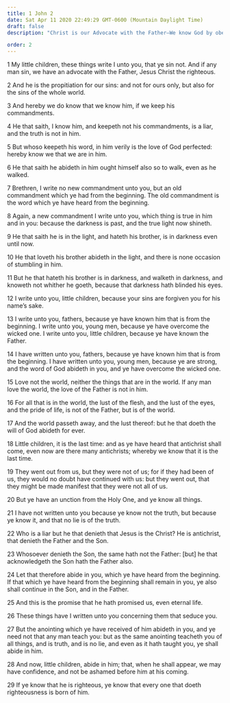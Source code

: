 ```yaml
---
title: 1 John 2
date: Sat Apr 11 2020 22:49:29 GMT-0600 (Mountain Daylight Time)
draft: false
description: "Christ is our Advocate with the Father—We know God by obedience—Love not the world—Anti-Christs will come in the last days."

order: 2
---
```

    
1 My little children, these things write I unto you, that ye sin not. And if any man sin, we have an advocate with the Father, Jesus Christ the righteous.

2 And he is the propitiation for our sins: and not for ours only, but also for the sins of the whole world.

3 And hereby we do know that we know him, if we keep his commandments.

4 He that saith, I know him, and keepeth not his commandments, is a liar, and the truth is not in him.

5 But whoso keepeth his word, in him verily is the love of God perfected: hereby know we that we are in him.

6 He that saith he abideth in him ought himself also so to walk, even as he walked.

7 Brethren, I write no new commandment unto you, but an old commandment which ye had from the beginning. The old commandment is the word which ye have heard from the beginning.

8 Again, a new commandment I write unto you, which thing is true in him and in you: because the darkness is past, and the true light now shineth.

9 He that saith he is in the light, and hateth his brother, is in darkness even until now.

10 He that loveth his brother abideth in the light, and there is none occasion of stumbling in him.

11 But he that hateth his brother is in darkness, and walketh in darkness, and knoweth not whither he goeth, because that darkness hath blinded his eyes.

12 I write unto you, little children, because your sins are forgiven you for his name’s sake.

13 I write unto you, fathers, because ye have known him that is from the beginning. I write unto you, young men, because ye have overcome the wicked one. I write unto you, little children, because ye have known the Father.

14 I have written unto you, fathers, because ye have known him that is from the beginning. I have written unto you, young men, because ye are strong, and the word of God abideth in you, and ye have overcome the wicked one.

15 Love not the world, neither the things that are in the world. If any man love the world, the love of the Father is not in him.

16 For all that is in the world, the lust of the flesh, and the lust of the eyes, and the pride of life, is not of the Father, but is of the world.

17 And the world passeth away, and the lust thereof: but he that doeth the will of God abideth for ever.

18 Little children, it is the last time: and as ye have heard that antichrist shall come, even now are there many antichrists; whereby we know that it is the last time.

19 They went out from us, but they were not of us; for if they had been of us, they would no doubt have continued with us: but they went out, that they might be made manifest that they were not all of us.

20 But ye have an unction from the Holy One, and ye know all things.

21 I have not written unto you because ye know not the truth, but because ye know it, and that no lie is of the truth.

22 Who is a liar but he that denieth that Jesus is the Christ? He is antichrist, that denieth the Father and the Son.

23 Whosoever denieth the Son, the same hath not the Father: [but] he that acknowledgeth the Son hath the Father also.

24 Let that therefore abide in you, which ye have heard from the beginning. If that which ye have heard from the beginning shall remain in you, ye also shall continue in the Son, and in the Father.

25 And this is the promise that he hath promised us, even eternal life.

26 These things have I written unto you concerning them that seduce you.

27 But the anointing which ye have received of him abideth in you, and ye need not that any man teach you: but as the same anointing teacheth you of all things, and is truth, and is no lie, and even as it hath taught you, ye shall abide in him.

28 And now, little children, abide in him; that, when he shall appear, we may have confidence, and not be ashamed before him at his coming.

29 If ye know that he is righteous, ye know that every one that doeth righteousness is born of him.
